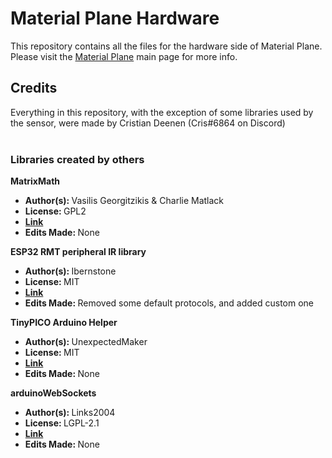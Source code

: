 # Material Plane Hardware
This repository contains all the files for the hardware side of Material Plane.<br>
Please visit the <a href="https://github.com/CDeenen/MaterialPlane">Material Plane</a> main page for more info.<br>

## Credits
Everything in this repository, with the exception of some libraries used by the sensor, were made by Cristian Deenen (Cris#6864 on Discord)<br>
<br>

### Libraries created by others
<b>MatrixMath</b>
<ul>
<li><b>Author(s): </b>Vasilis Georgitzikis & Charlie Matlack</li>
<li><b>License: </b>GPL2</li>
<li><b><a href="http://playground.arduino.cc/Code/MatrixMath">Link</a></b></li>
<li><b>Edits Made: </b>None</li>
</ul>

<b>ESP32 RMT peripheral IR library</b>
<ul>
<li><b>Author(s): </b>Ibernstone</li>
<li><b>License: </b>MIT</li>
<li><b><a href="https://github.com/lbernstone/IR32">Link</a></b></li>
<li><b>Edits Made: </b>Removed some default protocols, and added custom one</li>
</ul>

<b>TinyPICO Arduino Helper</b>
<ul>
<li><b>Author(s): </b>UnexpectedMaker</li>
<li><b>License: </b>MIT</li>
<li><b><a href="https://github.com/UnexpectedMaker/tinypico-helper">Link</a></b></li>
<li><b>Edits Made: </b>None</li>
</ul>

<b>arduinoWebSockets</b>
<ul>
<li><b>Author(s): </b>Links2004</li>
<li><b>License: </b>LGPL-2.1</li>
<li><b><a href="https://github.com/Links2004/arduinoWebSockets">Link</a></b></li>
<li><b>Edits Made: </b>None</li>
</ul>
